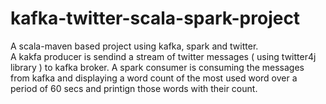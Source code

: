 # kafka-twitter-scala-spark-project
A scala-maven based project using kafka, spark and twitter.  
A kakfa producer is sendind a stream of twitter messages ( using twitter4j library ) to kafka broker. 
A spark consumer is consuming the messages from kafka and displaying a word count of the most used word over a period of 60 secs and printign those words with their count. 
